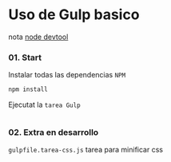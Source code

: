 # Uso de Gulp basico

nota [node devtool](https://github.com/enlacee/devtool/blob/master/developer/javascript/node/gulp.md)

### 01. Start

Instalar todas las dependencias `NPM`

``` bash
npm install
```

Ejecutat la `tarea Gulp`
``` bash

```

### 02. Extra en desarrollo

`gulpfile.tarea-css.js` tarea para minificar css